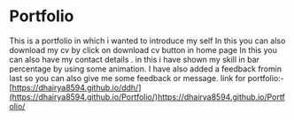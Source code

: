 # Portfolio
This is a portfolio in which i wanted to introduce my self In this you can also download my cv by click on download cv button in home page In this you can also have my contact details . in this i have shown my skill in bar percentage by using some animation. I have also added a feedback fromin last so you can also give me some feedback or message. link for portfolio:- [https://dhairya8594.github.io/ddh/](https://dhairya8594.github.io/Portfolio/)https://dhairya8594.github.io/Portfolio/
